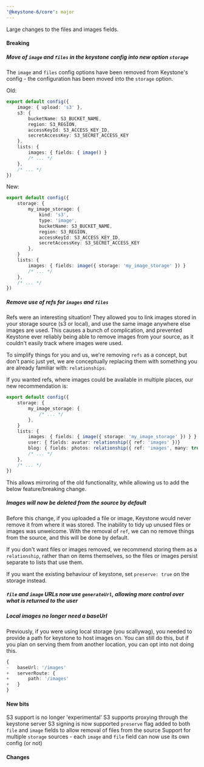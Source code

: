 ```yaml
---
'@keystone-6/core': major
---
```


Large changes to the files and images fields.

#### Breaking

##### Move of `image` and `files` in the keystone config into new option `storage`

The `image` and `files` config options have been removed from Keystone's config - the configuration has
been moved into the `storage` option.

Old:

```ts
export default config({
    image: { upload: 's3' },
    s3: {
        bucketName: S3_BUCKET_NAME,
        region: S3_REGION,
        accessKeyId: S3_ACCESS_KEY_ID,
        secretAccessKey: S3_SECRET_ACCESS_KEY
    },
    lists: { 
        images: { fields: { image() }
        /* ... */
    },
    /* ... */
})
```

New:

```ts
export default config({
    storage: {
        my_image_storage: {
            kind: 's3',
            type: 'image',
            bucketName: S3_BUCKET_NAME,
            region: S3_REGION,
            accessKeyId: S3_ACCESS_KEY_ID,
            secretAccessKey: S3_SECRET_ACCESS_KEY
        },
    }
    lists: {
        images: { fields: image({ storage: 'my_image_storage' }) }
        /* ... */
    },
    /* ... */
})
```

##### Remove use of refs for `images` and `files`

Refs were an interesting situation! They allowed you to link images stored in your storage source (s3 or local), and use the same
image anywhere else images are used. This causes a bunch of complication, and prevented Keystone ever reliably being able
to remove images from your source, as it couldn't easily track where images were used.

To simplify things for you and us, we're removing `refs` as a concept, but don't panic just yet, we are conceptually replacing
them with something you are already familiar with: `relationships`.

If you wanted refs, where images could be available in multiple places, our new recommendation is:

```ts
export default config({
    storage: {
        my_image_storage: {
            /* ... */
        },
    }
    lists: {
        images: { fields: { image({ storage: 'my_image_storage' }) } },
        user: { fields: avatar: relationship({ ref: 'images' })}
        blog: { fields: photos: relationship({ ref: 'images', many: true })}
        /* ... */
    },
    /* ... */
})
```

This allows mirroring of the old functionality, while allowing us to add the below feature/breaking change.

##### Images will now be deleted from the source by default

Before this change, if you uploaded a file or image, Keystone would never remove it from where it was stored. The inability to tidy up unused
files or images was unwelcome. With the removal of `ref`, we can no remove things from the source, and this will be done by default.

If you don't want files or images removed, we recommend storing them as a `relationship`, rather than on items themselves, so the files
or images persist separate to lists that use them.

If you want the existing behaviour of keystone, set `preserve: true` on the storage instead.

##### `file` and `image` URLs now use `generateUrl`, allowing more control over what is returned to the user

##### Local images no longer need a baseUrl

Previously, if you were using local storage (you scallywag), you needed to provide a path for keystone to host images on. You
can still do this, but if you plan on serving them from another location, you can opt into not doing this.


```ts
{
-   baseUrl: '/images'
+   serverRoute: {
+       path: '/images'
+   }
}
```

#### New bits

S3 support is no longer 'experimental'
S3 supports proxying through the keystone server
S3 signing is now supported
`preserve` flag added to both `file` and `image` fields to allow removal of files from the source
Support for multiple `storage` sources - each `image` and `file` field can now use its own config (or not)

#### Changes


